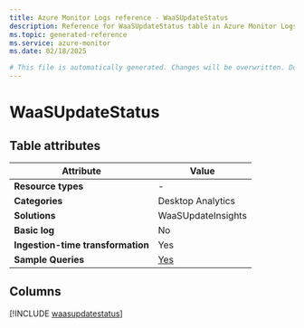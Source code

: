 ```yaml
---
title: Azure Monitor Logs reference - WaaSUpdateStatus
description: Reference for WaaSUpdateStatus table in Azure Monitor Logs.
ms.topic: generated-reference
ms.service: azure-monitor
ms.date: 02/18/2025

# This file is automatically generated. Changes will be overwritten. Do not change this file directly.
---
```


# WaaSUpdateStatus




## Table attributes

|Attribute|Value|
|---|---|
|**Resource types**|-|
|**Categories**|Desktop Analytics|
|**Solutions**| WaaSUpdateInsights|
|**Basic log**|No|
|**Ingestion-time transformation**|Yes|
|**Sample Queries**|[Yes](/azure/azure-monitor/reference/queries/waasupdatestatus)|



## Columns
  
[!INCLUDE [waasupdatestatus](~/reusable-content/ce-skilling/azure/includes/azure-monitor/reference/tables/waasupdatestatus-include.md)]
